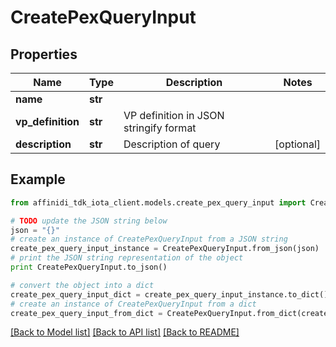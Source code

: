 # CreatePexQueryInput

## Properties

| Name              | Type    | Description                            | Notes      |
| ----------------- | ------- | -------------------------------------- | ---------- |
| **name**          | **str** |                                        |
| **vp_definition** | **str** | VP definition in JSON stringify format |
| **description**   | **str** | Description of query                   | [optional] |

## Example

```python
from affinidi_tdk_iota_client.models.create_pex_query_input import CreatePexQueryInput

# TODO update the JSON string below
json = "{}"
# create an instance of CreatePexQueryInput from a JSON string
create_pex_query_input_instance = CreatePexQueryInput.from_json(json)
# print the JSON string representation of the object
print CreatePexQueryInput.to_json()

# convert the object into a dict
create_pex_query_input_dict = create_pex_query_input_instance.to_dict()
# create an instance of CreatePexQueryInput from a dict
create_pex_query_input_from_dict = CreatePexQueryInput.from_dict(create_pex_query_input_dict)
```

[[Back to Model list]](../README.md#documentation-for-models) [[Back to API list]](../README.md#documentation-for-api-endpoints) [[Back to README]](../README.md)

